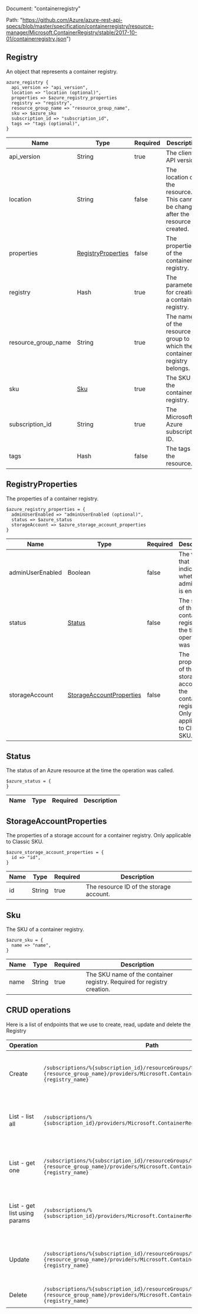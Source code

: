 Document: "containerregistry"


Path: "https://github.com/Azure/azure-rest-api-specs/blob/master/specification/containerregistry/resource-manager/Microsoft.ContainerRegistry/stable/2017-10-01/containerregistry.json")

## Registry

An object that represents a container registry.

```puppet
azure_registry {
  api_version => "api_version",
  location => "location (optional)",
  properties => $azure_registry_properties
  registry => "registry",
  resource_group_name => "resource_group_name",
  sku => $azure_sku
  subscription_id => "subscription_id",
  tags => "tags (optional)",
}
```

| Name        | Type           | Required       | Description       |
| ------------- | ------------- | ------------- | ------------- |
|api_version | String | true | The client API version. |
|location | String | false | The location of the resource. This cannot be changed after the resource is created. |
|properties | [RegistryProperties](#registryproperties) | false | The properties of the container registry. |
|registry | Hash | true | The parameters for creating a container registry. |
|resource_group_name | String | true | The name of the resource group to which the container registry belongs. |
|sku | [Sku](#sku) | true | The SKU of the container registry. |
|subscription_id | String | true | The Microsoft Azure subscription ID. |
|tags | Hash | false | The tags of the resource. |
        
## RegistryProperties

The properties of a container registry.

```puppet
$azure_registry_properties = {
  adminUserEnabled => "adminUserEnabled (optional)",
  status => $azure_status
  storageAccount => $azure_storage_account_properties
}
```

| Name        | Type           | Required       | Description       |
| ------------- | ------------- | ------------- | ------------- |
|adminUserEnabled | Boolean | false | The value that indicates whether the admin user is enabled. |
|status | [Status](#status) | false | The status of the container registry at the time the operation was called. |
|storageAccount | [StorageAccountProperties](#storageaccountproperties) | false | The properties of the storage account for the container registry. Only applicable to Classic SKU. |
        
## Status

The status of an Azure resource at the time the operation was called.

```puppet
$azure_status = {
}
```

| Name        | Type           | Required       | Description       |
| ------------- | ------------- | ------------- | ------------- |
        
## StorageAccountProperties

The properties of a storage account for a container registry. Only applicable to Classic SKU.

```puppet
$azure_storage_account_properties = {
  id => "id",
}
```

| Name        | Type           | Required       | Description       |
| ------------- | ------------- | ------------- | ------------- |
|id | String | true | The resource ID of the storage account. |
        
## Sku

The SKU of a container registry.

```puppet
$azure_sku = {
  name => "name",
}
```

| Name        | Type           | Required       | Description       |
| ------------- | ------------- | ------------- | ------------- |
|name | String | true | The SKU name of the container registry. Required for registry creation. |



## CRUD operations

Here is a list of endpoints that we use to create, read, update and delete the Registry

| Operation | Path | Verb | Description | OperationID |
| ------------- | ------------- | ------------- | ------------- | ------------- |
|Create|`/subscriptions/%{subscription_id}/resourceGroups/%{resource_group_name}/providers/Microsoft.ContainerRegistry/registries/%{registry_name}`|Put|Creates a container registry with the specified parameters.|Registries_Create|
|List - list all|`/subscriptions/%{subscription_id}/providers/Microsoft.ContainerRegistry/registries`|Get|Lists all the container registries under the specified subscription.|Registries_List|
|List - get one|`/subscriptions/%{subscription_id}/resourceGroups/%{resource_group_name}/providers/Microsoft.ContainerRegistry/registries/%{registry_name}`|Get|Gets the properties of the specified container registry.|Registries_Get|
|List - get list using params|`/subscriptions/%{subscription_id}/providers/Microsoft.ContainerRegistry/registries`|Get|Lists all the container registries under the specified subscription.|Registries_List|
|Update|`/subscriptions/%{subscription_id}/resourceGroups/%{resource_group_name}/providers/Microsoft.ContainerRegistry/registries/%{registry_name}`|Put|Creates a container registry with the specified parameters.|Registries_Create|
|Delete|`/subscriptions/%{subscription_id}/resourceGroups/%{resource_group_name}/providers/Microsoft.ContainerRegistry/registries/%{registry_name}`|Delete|Deletes a container registry.|Registries_Delete|
